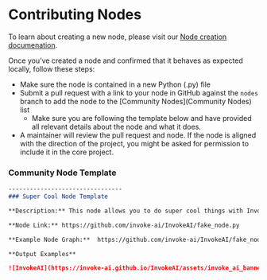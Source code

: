# Contributing Nodes

To learn about creating a new node, please visit our [Node creation documenation](../contributing/INVOCATIONS.md). 

Once you’ve created a node and confirmed that it behaves as expected locally, follow these steps: 
* Make sure the node is contained in a new Python (.py) file 
* Submit a pull request with a link to your node in GitHub against the `nodes` branch to add the node to the [Community Nodes](Community Nodes) list
    * Make sure you are following the template below and have provided all relevant details about the node and what it does.
* A maintainer will review the pull request and node. If the node is aligned with the direction of the project, you might be asked for permission to include it in the core project.

### Community Node Template

```markdown
--------------------------------
### Super Cool Node Template

**Description:** This node allows you to do super cool things with InvokeAI.

**Node Link:** https://github.com/invoke-ai/InvokeAI/fake_node.py

**Example Node Graph:**  https://github.com/invoke-ai/InvokeAI/fake_node_graph.json

**Output Examples** 

![InvokeAI](https://invoke-ai.github.io/InvokeAI/assets/invoke_ai_banner.png)
```
